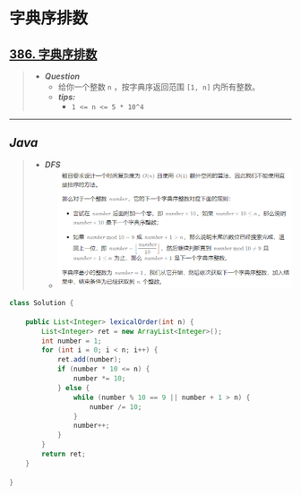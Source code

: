 # 字典序排数

## [386. 字典序排数](https://leetcode.cn/problems/lexicographical-numbers/)

> - ***Question***
>   - 给你一个整数 `n` ，按字典序返回范围 `[1, n]` 内所有整数。
>   - ***tips:***
>     - `1 <= n <= 5 * 10^4`

---

## *Java*

> - ***DFS***
>   - ![image](./images/字典序排数.png)

```java
class Solution {
    
    public List<Integer> lexicalOrder(int n) {
        List<Integer> ret = new ArrayList<Integer>();
        int number = 1;
        for (int i = 0; i < n; i++) {
            ret.add(number);
            if (number * 10 <= n) {
                number *= 10;
            } else {
                while (number % 10 == 9 || number + 1 > n) {
                    number /= 10;
                }
                number++;
            }
        }
        return ret;
    }

}
```
